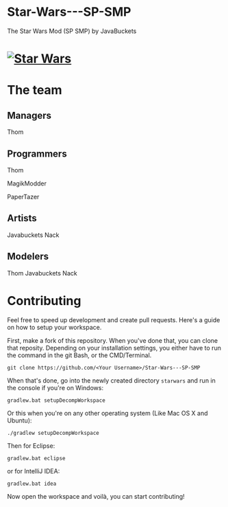 # Star-Wars---SP-SMP
The Star Wars Mod (SP SMP) by JavaBuckets
# [![Star Wars](http://i.imgur.com/GQ7PA.png)](http://www.planetminecraft.com/mod/the-starwars-mod-v10/)

# The team
## Managers
Thom

## Programmers
Thom

MagikModder

PaperTazer

## Artists
Javabuckets Nack

## Modelers
Thom
Javabuckets Nack


# Contributing
Feel free to speed up development and create pull requests. Here's a guide on how to setup your workspace.

First, make a fork of this repository. When you've done that, you can clone that reposity. Depending on your installation settings, you either have to run the command in the git Bash, or the CMD/Terminal.
```
git clone https://github.com/<Your Username>/Star-Wars---SP-SMP
```

When that's done, go into the newly created directory `starwars` and run in the console if you're on Windows:
```
gradlew.bat setupDecompWorkspace
```
Or this when you're on any other operating system (Like Mac OS X and Ubuntu):
```
./gradlew setupDecompWorkspace
```

Then for Eclipse:
```
gradlew.bat eclipse
```

or for IntelliJ IDEA:
```
gradlew.bat idea
```

Now open the workspace and voilà, you can start contributing!
